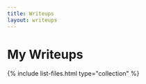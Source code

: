 ```yaml
---
title: Writeups
layout: writeups
---
```


# My Writeups

{% include list-files.html type="collection" %}





